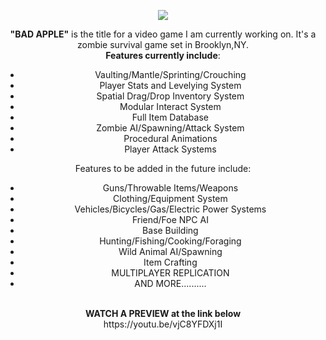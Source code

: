 <div align="center">
  <p>
    <img src="https://i.imgur.com/5bTYMI8.png">
  </p>

<b>"BAD APPLE"</b> is the title for a video game I am currently working on. It's a zombie survival game set in Brooklyn,NY.
<br>
<b>Features currently include</b>:
<br>
<ul>
  <li>Vaulting/Mantle/Sprinting/Crouching</li>
  <li>Player Stats and Levelying System</li>
  <li>Spatial Drag/Drop Inventory System</li>
  <li>Modular Interact System</li>
  <li>Full Item Database</li>
  <li>Zombie AI/Spawning/Attack System</li>
  <li>Procedural Animations</li>
  <li>Player Attack Systems</li>
</ul>
Features to be added in the future include:
<ul>
  <li>Guns/Throwable Items/Weapons</li>
  <li>Clothing/Equipment System</li>
  <li>Vehicles/Bicycles/Gas/Electric Power Systems</li>
  <li>Friend/Foe NPC AI</li>
  <li>Base Building</li>
  <li>Hunting/Fishing/Cooking/Foraging</li>
  <li>Wild Animal AI/Spawning</li>
  <li>Item Crafting</li>
  <li>MULTIPLAYER REPLICATION</li>
  <li>AND MORE..........</li>
</ul>
<br>
<b>WATCH A PREVIEW at the link below</b>
<br>
  https://youtu.be/vjC8YFDXj1I
</div>
